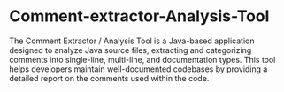 # Comment-extractor-Analysis-Tool
The Comment Extractor / Analysis Tool is a Java-based application designed to analyze Java source files, extracting and categorizing comments into single-line, multi-line, and documentation types. This tool helps developers maintain well-documented codebases by providing a detailed report on the comments used within the code.
